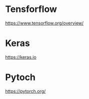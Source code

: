 # Tensforflow

https://www.tensorflow.org/overview/

# Keras

https://keras.io

# Pytoch

https://pytorch.org/
